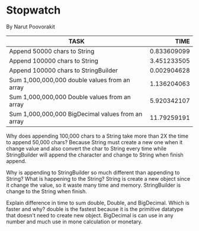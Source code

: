 # Stopwatch
By Narut Poovorakit

TASK                                               | TIME
---------------------------------------------------|-------------------------:
Append 50000 chars to String                       | 0.833609099
Append 100000 chars to String                      | 3.451233505
Append 100000 chars to StringBuilder               | 0.002904628
Sum 1,000,000,000 double values from an array      | 1.136204063
Sum 1,000,000,000 Double values from an array      | 5.920342107
Sum 1,000,000,000 BigDecimal values from an array  | 11.79259191

Why does appending 100,000 chars to a String take more than 2X the time to append 50,000
chars? Because String must create a new one when it change value and also convert the char to String every time while StringBuilder will append the character and change to String 
when finish append.

Why is appending to StringBuilder so much different than appending to String? What is
happening to the String? String is create a new object since it change the value, so it waste many time and memory. StringBuilder is change 
to the String when finish.

Explain difference in time to sum double, Double, and BigDecimal. Which is faster and
why? double is the fastest because it is the primitive datatype that doesn't need to create new object. BigDecimal is can use in any number 
and much use in mone calculation or monetary.
